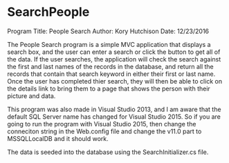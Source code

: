 # SearchPeople
Program Title: People Search
Author: Kory Hutchison
Date: 12/23/2016

The People Search program is a simple MVC application that displays a search box, and the user can enter a search or click the button to get all of the data. If the user searches, the application will check the search against the first and last names of the records in the database, and return all the records that contain that search keyword in either their first or last name. Once the user has completed thier search, they will then be able to click on the details link to bring them to a page that shows the person with their picture and data. 

This program was also made in Visual Studio 2013, and I am aware that the default SQL Server name has changed for Visual Studio 2015. So if you are going to run the program with Visual Studio 2015, then change the conneciton string in the Web.config file and change the v11.0 part to MSSQLLocalDB and it should work.

The data is seeded into the database using the SearchInitializer.cs file.
